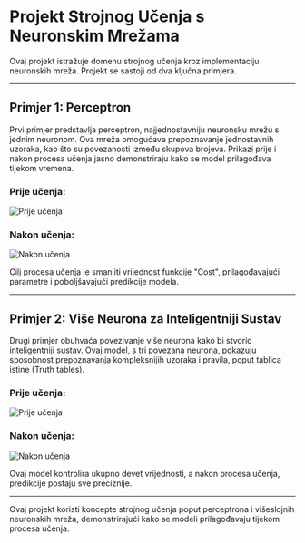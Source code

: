 # Projekt Strojnog Učenja s Neuronskim Mrežama

Ovaj projekt istražuje domenu strojnog učenja kroz implementaciju neuronskih mreža. Projekt se sastoji od dva ključna primjera.

---

## Primjer 1: Perceptron

Prvi primjer predstavlja perceptron, najjednostavniju neuronsku mrežu s jednim neuronom. Ova mreža omogućava prepoznavanje jednostavnih uzoraka, kao što su povezanosti između skupova brojeva. Prikazi prije i nakon procesa učenja jasno demonstriraju kako se model prilagođava tijekom vremena.

### Prije učenja:
![Prije učenja](https://github.com/AnteDev00/Machine-Learning/assets/151842550/7072eed7-4d4f-4228-9a1e-24e313827ba8)

### Nakon učenja:
![Nakon učenja](https://github.com/AnteDev00/Machine-Learning/assets/151842550/8ce682d9-60f9-4058-8b9b-f4fd6e7a3728)

Cilj procesa učenja je smanjiti vrijednost funkcije "Cost", prilagođavajući parametre i poboljšavajući predikcije modela.

---

## Primjer 2: Više Neurona za Inteligentniji Sustav

Drugi primjer obuhvaća povezivanje više neurona kako bi stvorio inteligentniji sustav. Ovaj model, s tri povezana neurona, pokazuju sposobnost prepoznavanja kompleksnijih uzoraka i pravila, poput tablica istine (Truth tables).

### Prije učenja:
![Prije učenja](https://github.com/AnteDev00/Machine-Learning/assets/151842550/4494c54c-f61a-4a68-b043-b6fe0335bbd6)

### Nakon učenja:
![Nakon učenja](https://github.com/AnteDev00/Machine-Learning/assets/151842550/7a37a789-9743-4d13-9013-e914ae231e80)

Ovaj model kontrolira ukupno devet vrijednosti, a nakon procesa učenja, predikcije postaju sve preciznije.

--- 


Ovaj projekt koristi koncepte strojnog učenja poput perceptrona i višeslojnih neuronskih mreža, demonstrirajući kako se modeli prilagođavaju tijekom procesa učenja.
